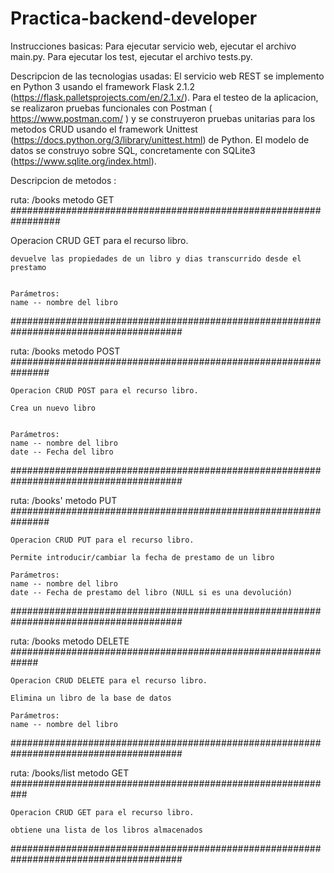 # Practica-backend-developer
Instrucciones basicas:
Para ejecutar servicio web, ejecutar el archivo main.py.
Para ejecutar los test, ejecutar el archivo tests.py.


Descripcion de las tecnologias usadas:
El servicio web REST se implemento en Python 3 usando el framework Flask 2.1.2 (https://flask.palletsprojects.com/en/2.1.x/). 
Para el testeo de la aplicacion, se realizaron pruebas funcionales con Postman ( https://www.postman.com/ ) y se construyeron pruebas unitarias para los metodos CRUD usando el framework Unittest (https://docs.python.org/3/library/unittest.html) de Python.
El modelo de datos se construyo sobre SQL, concretamente con SQLite3 (https://www.sqlite.org/index.html).


Descripcion de metodos :

ruta: /books metodo GET #################################################################

Operacion CRUD GET para el recurso libro.

    devuelve las propiedades de un libro y dias transcurrido desde el prestamo
    

    Parámetros:
    name -- nombre del libro    

#######################################################################################

ruta: /books metodo POST ###############################################################

    Operacion CRUD POST para el recurso libro.

    Crea un nuevo libro
    

    Parámetros:
    name -- nombre del libro
    date -- Fecha del libro    

#######################################################################################

ruta: /books' metodo PUT ###############################################################

    Operacion CRUD PUT para el recurso libro.

    Permite introducir/cambiar la fecha de prestamo de un libro
    
    Parámetros:
    name -- nombre del libro
    date -- Fecha de prestamo del libro (NULL si es una devolución)    
    
#######################################################################################

ruta: /books metodo DELETE #############################################################
    
    Operacion CRUD DELETE para el recurso libro.

    Elimina un libro de la base de datos
    
    Parámetros:
    name -- nombre del libro

#######################################################################################

ruta: /books/list metodo GET ###########################################################
    
    Operacion CRUD GET para el recurso libro.

    obtiene una lista de los libros almacenados
    
#######################################################################################


